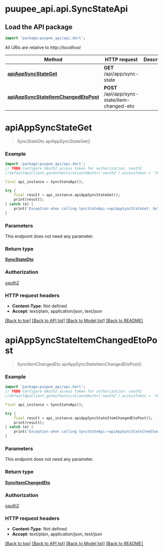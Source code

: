 # puupee_api.api.SyncStateApi

## Load the API package
```dart
import 'package:puupee_api/api.dart';
```

All URIs are relative to *http://localhost*

Method | HTTP request | Description
------------- | ------------- | -------------
[**apiAppSyncStateGet**](SyncStateApi.md#apiappsyncstateget) | **GET** /api/app/sync-state | 
[**apiAppSyncStateItemChangedEtoPost**](SyncStateApi.md#apiappsyncstateitemchangedetopost) | **POST** /api/app/sync-state/item-changed-eto | 


# **apiAppSyncStateGet**
> SyncStateDto apiAppSyncStateGet()



### Example
```dart
import 'package:puupee_api/api.dart';
// TODO Configure OAuth2 access token for authorization: oauth2
//defaultApiClient.getAuthentication<OAuth>('oauth2').accessToken = 'YOUR_ACCESS_TOKEN';

final api_instance = SyncStateApi();

try {
    final result = api_instance.apiAppSyncStateGet();
    print(result);
} catch (e) {
    print('Exception when calling SyncStateApi->apiAppSyncStateGet: $e\n');
}
```

### Parameters
This endpoint does not need any parameter.

### Return type

[**SyncStateDto**](SyncStateDto.md)

### Authorization

[oauth2](../README.md#oauth2)

### HTTP request headers

 - **Content-Type**: Not defined
 - **Accept**: text/plain, application/json, text/json

[[Back to top]](#) [[Back to API list]](../README.md#documentation-for-api-endpoints) [[Back to Model list]](../README.md#documentation-for-models) [[Back to README]](../README.md)

# **apiAppSyncStateItemChangedEtoPost**
> SyncItemChangedEto apiAppSyncStateItemChangedEtoPost()



### Example
```dart
import 'package:puupee_api/api.dart';
// TODO Configure OAuth2 access token for authorization: oauth2
//defaultApiClient.getAuthentication<OAuth>('oauth2').accessToken = 'YOUR_ACCESS_TOKEN';

final api_instance = SyncStateApi();

try {
    final result = api_instance.apiAppSyncStateItemChangedEtoPost();
    print(result);
} catch (e) {
    print('Exception when calling SyncStateApi->apiAppSyncStateItemChangedEtoPost: $e\n');
}
```

### Parameters
This endpoint does not need any parameter.

### Return type

[**SyncItemChangedEto**](SyncItemChangedEto.md)

### Authorization

[oauth2](../README.md#oauth2)

### HTTP request headers

 - **Content-Type**: Not defined
 - **Accept**: text/plain, application/json, text/json

[[Back to top]](#) [[Back to API list]](../README.md#documentation-for-api-endpoints) [[Back to Model list]](../README.md#documentation-for-models) [[Back to README]](../README.md)

